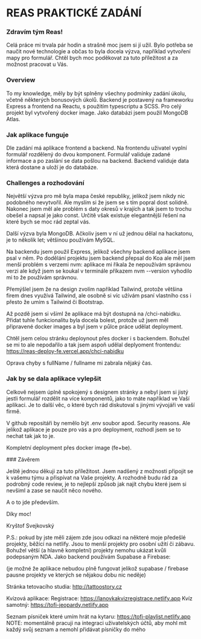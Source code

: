 # REAS PRAKTICKÉ ZADÁNÍ

### Zdravím tým Reas!

Celá práce mi trvala pár hodin a strašně moc jsem si jí užil. Bylo potřeba se naučit nové technologie a občas to byla docela výzva, například vytvoření mapy pro formulář. 
Chtěl bych moc poděkovat za tuto příležitost a za možnost pracovat u Vás.

### Overview

To my knowledge, měly by být splněny všechny podmínky zadání úkolu, včetně některých bonusových úkolů. Backend je postavený na frameworku Express a frontend na Reactu, s použitím typescriptu a SCSS.  Pro celý projekt byl vytvořený docker image. Jako databázi jsem použil MongoDB Atlas.

### Jak aplikace funguje

Dle zadání má aplikace frontend a backend. Na frontendu uživatel vyplní formulář rozdělený do dvou komponent. Formulář validuje zadané informace a po zaslání se data pošlou na backend. Backend validuje data která dostane a uloží je do databáze.

### Challenges a rozhodování

Největší výzva pro mě byla mapa české republiky, jelikož jsem nikdy nic podobného nevytvořil. Ale myslím si že jsem se s tím popral dost solidně. Nakonec jsem měl ale problém s daty okresů v krajích a tak jsem to trochu obešel a napsal je jako const. Určitě však existuje elegantnější řešení na které bych se moc rád zeptal vás.

Další výzva byla MongoDB. Ačkoliv jsem v ní už jednou dělal na hackatonu, je to několik let; většinou používám MySQL.

Na backendu jsem použil Express, jelikož všechny backend aplikace jsem psal v něm. Po dodělání projektu jsem backend přepsal do Koa ale měl jsem menší problém s verzemi nvm: aplikace mi říkala že nepoužívám správnou verzi ale když jsem se koukal v terminále příkazem nvm --version vyhodilo mi to že používám správnou.

Přemýšlel jsem že na design zvolím například Tailwind, protože většina firem dnes využívá Tailwind, ale osobně si víc užívám psaní vlastního css i přesto že umím s Tailwind či Bootstrap.

Až pozdě jsem si všiml že aplikace má být dostupná na /chci-nabidku. Přidat tuhle funkcionalitu byla docela bolest, protože už jsem měl připravené docker images a byl jsem v půlce práce udělat deployment.

Chtěl jsem celou stránku deploynout přes docker i s backendem. Bohužel se mi to ale nepodařilo a tak jsem aspoň udělal deplyoment frontendu: https://reas-deploy-fe.vercel.app/chci-nabidku

Oprava chyby s fullName / fullname mi zabrala nějaký čas.

### Jak by se dala aplikace vylepšit

Celkově nejsem úplně spokojený s designem stránky a nebyl jsem si jistý jestli formulář rozdělit na více komponentů, jako to máte například ve Vaší aplikaci. Je to další věc, o které bych rád diskutoval s jinými vývojáři ve vaší firmě.

V github repositáři by nemělo být .env soubor apod. Security reasons. Ale jelikož aplikace je pouze pro vás a pro deployment, rozhodl jsem se to nechat tak jak to je.

Kompletní deployment přes docker image (fe+be). 

### Závěrem

Ještě jednou děkuji za tuto příležitost. Jsem nadšený z možnosti připojit se k vašemu týmu a přispívat na Vaše projekty. A rozhodně budu rád za podrobný code review, je to nejlepší způsob jak najít chybu které jsem si nevšiml a zase se naučit něco nového.

A o to jde především.

Díky moc!

Kryštof Svejkovský

P.S.: pokud by jste měli zájem zde jsou odkazi na některé moje předešlé projekty, běžící na netlify. Jsou to menší projekty pro osobní užití či zábavu. Bohužel větší (a hlavně kompletní) projekty nemohu ukázat kvůli podepsaným NDA. Jako backend používám Supabase a Firebase:

(je možné že aplikace nebudou plně fungovat jelikož supabase / firebase pausne projekty ve kterých se nějakou dobu nic neděje)

Stránka tetovacího studia:
http://tattoostory.cz

Kvízová aplikace:
Registrace: https://lanovkakvizregistrace.netlify.app
Kvíz samotný: https://tofi-jeopardy.netlify.app

Seznam písniček které umím hrát na kytaru: 
https://tofi-playlist.netlify.app
NOTE: momentálně pracuji na integraci uživatelských účtů, aby mohl mít každý svůj seznam a nemohl přidávat písničky do mého

